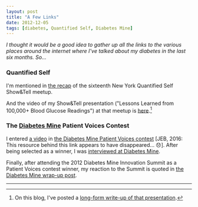 ```yaml
---
layout: post
title: "A Few Links"
date: 2012-12-05
tags: [diabetes, Quantified Self, Diabetes Mine]
---
```


*I thought it would be a good idea to gather up all the links to the various places around the internet where I've talked about my diabetes in the last six months. So...*

### Quantified Self

I'm mentioned in [the recap](http://quantifiedself.com/2012/05/new-york-qs-showtell-16-recap/ "NY QS #16 Recap") of the sixteenth New York Quantified Self Show&Tell meetup.

And the video of my Show&Tell presentation ("Lessons Learned from 100,000+ Blood Glucose Readings") at that meetup is [here](http://quantifiedself.com/2012/07/jana-beck-on-learning-from-over-100000-blood-glucose-readings/ "Video of my presentation at NY QS #16").[^a]

### The [Diabetes Mine](http://www.diabetesmine.com/ "Diabetes Mine") Patient Voices Contest

I entered [a video](http://www.youtube.com/watch?v=KUF71NV_Rio&feature=g-upl "My Diabetes Mine Patient Voices contest video") in [the Diabetes Mine Patient Voices contest](http://www.diabetesmine.com/designcontest "The 2012 Diabetes Mine Patient Voices Contest") <span class="aside">[JEB, 2016: This resource behind this link appears to have disappeared... 😞]</span>. After being selected as a winner, I was [interviewed at Diabetes Mine](http://www.diabetesmine.com/2012/08/meet-jana-beck-grad-student-with-big-ideas-about-diabetes-tech.html "Diabetes Mine interview").

Finally, after attending the 2012 Diabetes Mine Innovation Summit as a Patient Voices contest winner, my reaction to the Summit is quoted in [the Diabetes Mine wrap-up post](http://www.diabetesmine.com/2012/11/straight-talking-at-the-2012-diabetesmine-innovation-summit.html "Diabetes Mine: Straight Talking at the 2012 Diabetes Mine Innovation Summit").

* * * * *

[^a]: On this blog, I've posted a [long-form write-up of that presentation](/blog/2012/10/12/lessons-learned-from-100/ "Long-form 'Lessons Learned...'").